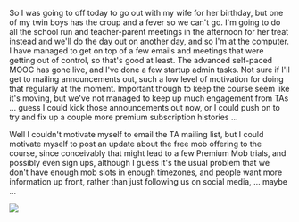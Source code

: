 So I was going to off today to go out with my wife for her birthday, but one of my twin boys has the croup and a fever so we can't go. I'm going to do all the school run and teacher-parent meetings in the afternoon for her treat instead and we'll do the day out on another day, and so I'm at the computer.  I have managed to get on top of a few emails and meetings that were getting out of control, so that's good at least.  The advanced self-paced MOOC has gone live, and I've done a few startup admin tasks.  Not sure if I'll get to mailing announcements out, such a low level of motivation for doing that regularly at the moment.  Important though to keep the course seem like it's moving, but we've not managed to keep up much engagement from TAs ... guess I could kick those announcements out now, or I could push on to try and fix up a couple more premium subscription histories ...

Well I couldn't motivate myself to email the TA mailing list, but I could motivate myself to post an update about the free mob offering to the course, since conceivably that might lead to a few Premium Mob trials, and possibly even sign ups, although I guess it's the usual problem that we don't have enough mob slots in enough timezones, and people want more information up front, rather than just following us on social media, ... maybe ...

![](https://dl.dropbox.com/s/4kkowikgrln318e/Screenshot%202018-02-01%2009.51.47.png?dl=0)
